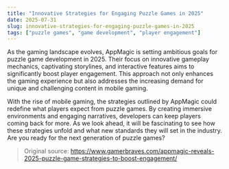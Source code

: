 ```yaml
---
title: "Innovative Strategies for Engaging Puzzle Games in 2025"
date: 2025-07-31
slug: innovative-strategies-for-engaging-puzzle-games-in-2025
tags: ["puzzle games", "game development", "player engagement"]
---
```


As the gaming landscape evolves, AppMagic is setting ambitious goals for puzzle game development in 2025. Their focus on innovative gameplay mechanics, captivating storylines, and interactive features aims to significantly boost player engagement. This approach not only enhances the gaming experience but also addresses the increasing demand for unique and challenging content in mobile gaming.

With the rise of mobile gaming, the strategies outlined by AppMagic could redefine what players expect from puzzle games. By creating immersive environments and engaging narratives, developers can keep players coming back for more. As we look ahead, it will be fascinating to see how these strategies unfold and what new standards they will set in the industry. Are you ready for the next generation of puzzle games?
> Original source: https://www.gamerbraves.com/appmagic-reveals-2025-puzzle-game-strategies-to-boost-engagement/